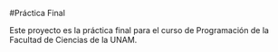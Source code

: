 #Práctica Final

Este proyecto es la práctica final para el curso de Programación de la Facultad de Ciencias de la UNAM.

